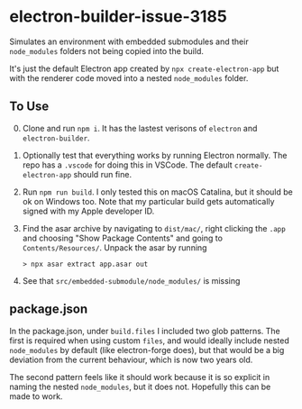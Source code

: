 # electron-builder-issue-3185

Simulates an environment with embedded submodules and their `node_modules`
folders not being copied into the build.

It's just the default Electron app created by `npx create-electron-app` but with
the renderer code moved into a nested `node_modules` folder.

## To Use

0. Clone and run `npm i`. It has the lastest verisons of `electron` and `electron-builder`.

1. Optionally test that everything works by running Electron normally. The repo has a
   `.vscode` for doing this in VSCode. The default `create-electron-app` should
   run fine.

2. Run `npm run build`. I only tested this on macOS Catalina, but it should be
   ok on Windows too. Note that my particular build gets automatically signed
   with my Apple developer ID.

3. Find the asar archive by navigating to `dist/mac/`, right clicking the `.app`
   and choosing "Show Package Contents" and going to `Contents/Resources/`.
   Unpack the asar by running

   `> npx asar extract app.asar out`

4. See that `src/embedded-submodule/node_modules/` is missing

## package.json

In the package.json, under `build.files` I included two glob patterns. The first
is required when using custom `files`, and would ideally include nested
`node_modules` by default (like electron-forge does), but that would be a
big deviation from the current behaviour, which is now two years old.

The second pattern feels like it should work because it is so explicit in naming
the nested `node_modules`, but it does not. Hopefully this can be made to work.